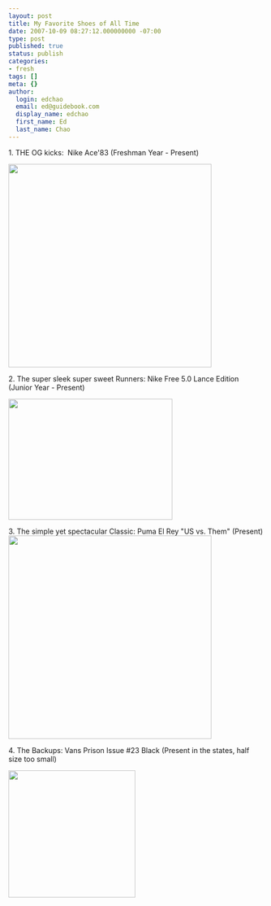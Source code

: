 ```yaml
---
layout: post
title: My Favorite Shoes of All Time
date: 2007-10-09 08:27:12.000000000 -07:00
type: post
published: true
status: publish
categories:
- fresh
tags: []
meta: {}
author:
  login: edchao
  email: ed@guidebook.com
  display_name: edchao
  first_name: Ed
  last_name: Chao
---
```

<p>1. THE OG kicks:  Nike Ace'83 (Freshman Year - Present)</p>
<p><img src="{{ site.baseurl }}/assets/ace83-90.jpg" width="400" /></p>
<p>2. The super sleek super sweet Runners: Nike Free 5.0 Lance Edition (Junior Year - Present)</p>
<p><img src="{{ site.baseurl }}/assets/NIK854?wid=323&amp;hei=238" height="238" width="323" /></p>
<p>3. The simple yet spectacular Classic: Puma El Rey "US vs. Them" (Present)<br />
<img src="{{ site.baseurl }}/assets/n2538374_37424767_5154.jpg" width="400" /></p>
<p>4. The Backups: Vans Prison Issue #23 Black (Present in the states, half size too small)</p>
<p><img src="{{ site.baseurl }}/assets/vans_prison.jpg" height="250" width="250" /></p>
